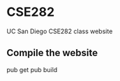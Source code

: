 CSE282
======

UC San Diego CSE282 class website

Compile the website
-------------------

pub get
pub build

